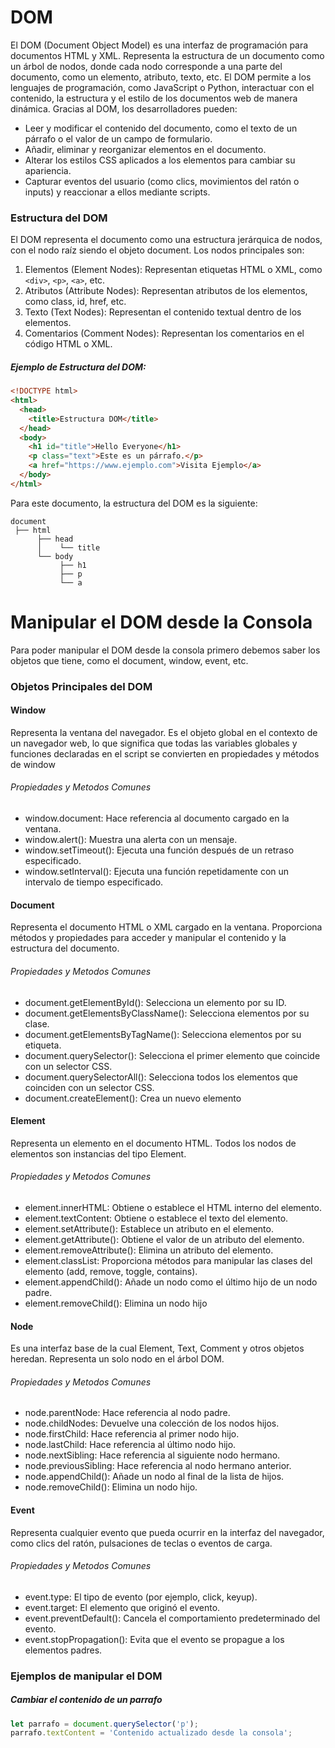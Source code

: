 # DOM
El DOM (Document Object Model) es una interfaz de programación para documentos HTML y XML. Representa la estructura de un documento como un árbol de nodos, donde cada nodo corresponde a una parte del documento, como un elemento, atributo, texto, etc.
El DOM permite a los lenguajes de programación, como JavaScript o Python, interactuar con el contenido, la estructura y el estilo de los documentos web de manera dinámica. Gracias al DOM, los desarrolladores pueden:

- Leer y modificar el contenido del documento, como el texto de un párrafo o el valor de un campo de formulario.
- Añadir, eliminar y reorganizar elementos en el documento.
- Alterar los estilos CSS aplicados a los elementos para cambiar su apariencia.
- Capturar eventos del usuario (como clics, movimientos del ratón o inputs) y reaccionar a ellos mediante scripts.

### Estructura del DOM

El DOM representa el documento como una estructura jerárquica de nodos, con el nodo raíz siendo el objeto document. Los nodos principales son:

1. Elementos (Element Nodes): Representan etiquetas HTML o XML, como `<div>`, `<p>`, `<a>`, etc.
2. Atributos (Attribute Nodes): Representan atributos de los elementos, como class, id, href, etc.
3. Texto (Text Nodes): Representan el contenido textual dentro de los elementos.
4. Comentarios (Comment Nodes): Representan los comentarios en el código HTML o XML.


##### Ejemplo de Estructura del DOM:

```html
<!DOCTYPE html>
<html>
  <head>
    <title>Estructura DOM</title>
  </head>
  <body>
    <h1 id="title">Hello Everyone</h1>
    <p class="text">Este es un párrafo.</p>
    <a href="https://www.ejemplo.com">Visita Ejemplo</a>
  </body>
</html>
```

Para este documento, la estructura del DOM es la siguiente:

```less
document
 ├── html
      ├── head
      │    └── title
      └── body
           ├── h1
           ├── p
           └── a
```


# Manipular el DOM desde la Consola

Para poder manipular el DOM desde la consola primero debemos saber los objetos que tiene, como el document, window, event, etc.


### Objetos Principales del DOM

#### Window

Representa la ventana del navegador. Es el objeto global en el contexto de un navegador web, lo que significa que todas las variables globales y funciones declaradas en el script se convierten en propiedades y métodos de window

###### Propiedades y Metodos Comunes

- window.document: Hace referencia al documento cargado en la ventana.
- window.alert(): Muestra una alerta con un mensaje.
- window.setTimeout(): Ejecuta una función después de un retraso especificado.
- window.setInterval(): Ejecuta una función repetidamente con un intervalo de tiempo especificado.

#### Document

Representa el documento HTML o XML cargado en la ventana. Proporciona métodos y propiedades para acceder y manipular el contenido y la estructura del documento.

###### Propiedades y Metodos Comunes

- document.getElementById(): Selecciona un elemento por su ID.
- document.getElementsByClassName(): Selecciona elementos por su clase.
- document.getElementsByTagName(): Selecciona elementos por su etiqueta.
- document.querySelector(): Selecciona el primer elemento que coincide con un selector CSS.
- document.querySelectorAll(): Selecciona todos los elementos que coinciden con un selector CSS.
- document.createElement(): Crea un nuevo elemento

#### Element

Representa un elemento en el documento HTML. Todos los nodos de elementos son instancias del tipo Element.

###### Propiedades y Metodos Comunes

- element.innerHTML: Obtiene o establece el HTML interno del elemento.
- element.textContent: Obtiene o establece el texto del elemento.
- element.setAttribute(): Establece un atributo en el elemento.
- element.getAttribute(): Obtiene el valor de un atributo del elemento.
- element.removeAttribute(): Elimina un atributo del elemento.
- element.classList: Proporciona métodos para manipular las clases del elemento (add, remove, toggle, contains).
- element.appendChild(): Añade un nodo como el último hijo de un nodo padre.
- element.removeChild(): Elimina un nodo hijo

#### Node

Es una interfaz base de la cual Element, Text, Comment y otros objetos heredan. Representa un solo nodo en el árbol DOM.

###### Propiedades y Metodos Comunes

- node.parentNode: Hace referencia al nodo padre.
- node.childNodes: Devuelve una colección de los nodos hijos.
- node.firstChild: Hace referencia al primer nodo hijo.
- node.lastChild: Hace referencia al último nodo hijo.
- node.nextSibling: Hace referencia al siguiente nodo hermano.
- node.previousSibling: Hace referencia al nodo hermano anterior.
- node.appendChild(): Añade un nodo al final de la lista de hijos.
- node.removeChild(): Elimina un nodo hijo.

#### Event

Representa cualquier evento que pueda ocurrir en la interfaz del navegador, como clics del ratón, pulsaciones de teclas o eventos de carga.

###### Propiedades y Metodos Comunes

- event.type: El tipo de evento (por ejemplo, click, keyup).
- event.target: El elemento que originó el evento.
- event.preventDefault(): Cancela el comportamiento predeterminado del evento.
- event.stopPropagation(): Evita que el evento se propague a los elementos padres.

### Ejemplos de manipular el DOM

##### Cambiar el contenido de un parrafo

```javascript
let parrafo = document.querySelector('p');
parrafo.textContent = 'Contenido actualizado desde la consola';
```

